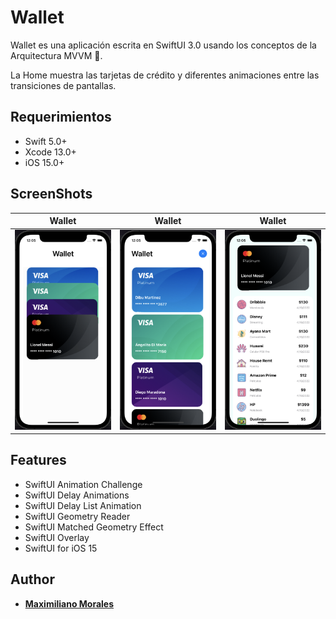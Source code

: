 # Wallet

Wallet es una aplicación escrita en SwiftUI 3.0 usando los conceptos de la Arquitectura MVVM 🚀.

La Home muestra las tarjetas de crédito y diferentes animaciones entre las transiciones de pantallas.

## Requerimientos

- Swift 5.0+
- Xcode 13.0+
- iOS 15.0+ 


## ScreenShots 

| Wallet | Wallet | Wallet |
| :-: | :-: | :-: |
| <img src="Assets/home.png"/> | <img src="Assets/expand.png"/> | <img src="Assets/detalle.png"/> | 


## Features

* SwiftUI Animation Challenge
* SwiftUI Delay Animations 
* SwiftUI Delay List Animation
* SwiftUI Geometry Reader
* SwiftUI Matched Geometry Effect
* SwiftUI Overlay
* SwiftUI for iOS 15


  
## Author

* [**Maximiliano Morales**](https://github.com/maximorales90)

